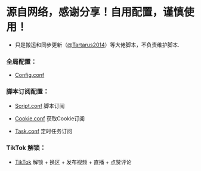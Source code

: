 # 源自网络，感谢分享！自用配置，谨慎使用！

* 只是搬运和同步更新（[@Tartarus2014](https://github.com/Tartarus2014/)）等大佬脚本，不负责维护脚本.

### 全局配置：

* [Config.conf](https://raw.githubusercontent.com/jnlaoshu/MySelf/master/Loon/Config.conf)

### 脚本订阅配置：
* [Script.conf](https://raw.githubusercontent.com/jnlaoshu/MySelf/master/Loon/Script.conf) 脚本订阅

* [Cookie.conf](https://raw.githubusercontent.com/jnlaoshu/MySelf/master/Loon/Cookie.conf) 获取Cookie订阅

* [Task.conf](https://raw.githubusercontent.com/jnlaoshu/MySelf/master/Loon/Task.conf) 定时任务订阅

### TikTok 解锁：

* [TikTok](https://github.com/laoshur/MySelf/blob/master/Loon/TikTokUnlock/README.md) 解锁 + 换区 + 发布视频 + 直播 + 点赞评论
